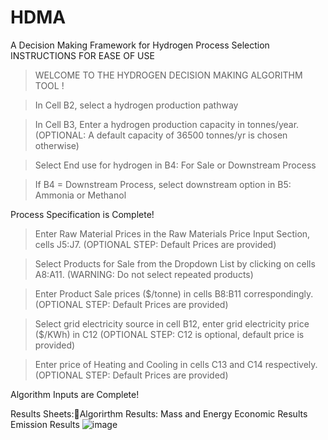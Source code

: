 # HDMA
A Decision Making Framework for Hydrogen Process Selection
INSTRUCTIONS FOR EASE OF USE					

> WELCOME TO THE HYDROGEN DECISION MAKING ALGORITHM TOOL !

>  In Cell B2, select a hydrogen production pathway

> In Cell B3, Enter a hydrogen production capacity in tonnes/year. (OPTIONAL: A default capacity of 36500 tonnes/yr is chosen otherwise)

> Select End use for hydrogen in B4: For Sale or Downstream Process

> If B4 = Downstream Process, select downstream option in B5: Ammonia or Methanol

Process Specification is Complete!

> Enter Raw Material Prices in the Raw Materials Price Input Section, cells J5:J7. (OPTIONAL STEP: Default Prices are provided)

> Select Products for Sale from the Dropdown List by clicking on cells A8:A11. (WARNING: Do not select repeated products)

> Enter Product Sale prices ($/tonne) in cells B8:B11 correspondingly. (OPTIONAL STEP: Default Prices are provided)

>Select grid electricity source in cell B12, enter grid electricity price ($/KWh) in C12 (OPTIONAL STEP: C12 is optional, default price is provided)

> Enter price of Heating and Cooling in cells C13 and C14 respectively. (OPTIONAL STEP: Default Prices are provided)

Algorithm Inputs are Complete!

Results Sheets:Algorirthm Results: Mass and Energy
Economic Results
Emission Results
![image](https://github.com/user-attachments/assets/88295afc-bf2f-4dd2-90d6-37221cf110fc)

